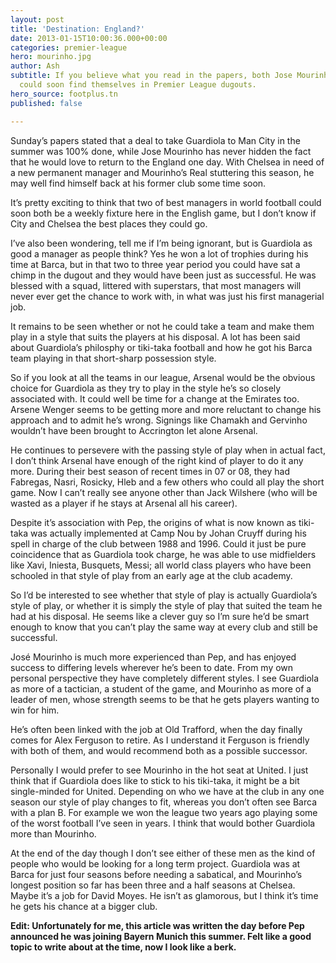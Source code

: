 ```yaml
---
layout: post
title: 'Destination: England?'
date: 2013-01-15T10:00:36.000+00:00
categories: premier-league
hero: mourinho.jpg
author: Ash
subtitle: If you believe what you read in the papers, both Jose Mourinho and Pep Guardiola
  could soon find themselves in Premier League dugouts.
hero_source: footplus.tn
published: false

---
```

Sunday’s papers stated that a deal to take Guardiola to Man City in the summer was 100% done, while Jose Mourinho has never hidden the fact that he would love to return to the England one day. With Chelsea in need of a new permanent manager and Mourinho’s Real stuttering this season, he may well find himself back at his former club some time soon.

It’s pretty exciting to think that two of best managers in world football could soon both be a weekly fixture here in the English game, but I don’t know if City and Chelsea the best places they could go.

I’ve also been wondering, tell me if I’m being ignorant, but is Guardiola as good a manager as people think? Yes he won a lot of trophies during his time at Barca, but in that two to three year period you could have sat a chimp in the dugout and they would have been just as successful. He was blessed with a squad, littered with superstars, that most managers will never ever get the chance to work with, in what was just his first managerial job.

It remains to be seen whether or not he could take a team and make them play in a style that suits the players at his disposal. A lot has been said about Guardiola’s philosphy or tiki-taka football and how he got his Barca team playing in that short-sharp possession style.

So if you look at all the teams in our league, Arsenal would be the obvious choice for Guardiola as they try to play in the style he’s so closely associated with. It could well be time for a change at the Emirates too. Arsene Wenger seems to be getting more and more reluctant to change his approach and to admit he’s wrong. Signings like Chamakh and Gervinho wouldn’t have been brought to Accrington let alone Arsenal.

He continues to persevere with the passing style of play when in actual fact, I don’t think Arsenal have enough of the right kind of player to do it any more. During their best season of recent times in 07 or 08, they had Fabregas, Nasri, Rosicky, Hleb and a few others who could all play the short game. Now I can’t really see anyone other than Jack Wilshere (who will be wasted as a player if he stays at Arsenal all his career).

Despite it’s association with Pep, the origins of what is now known as tiki-taka was actually implemented at Camp Nou by Johan Cruyff during his spell in charge of the club between 1988 and 1996. Could it just be pure coincidence that as Guardiola took charge, he was able to use midfielders like Xavi, Iniesta, Busquets, Messi; all world class players who have been schooled in that style of play from an early age at the club academy.

So I’d be interested to see whether that style of play is actually Guardiola’s style of play, or whether it is simply the style of play that suited the team he had at his disposal. He seems like a clever guy so I’m sure he’d be smart enough to know that you can’t play the same way at every club and still be successful.

José Mourinho is much more experienced than Pep, and has enjoyed success to differing levels wherever he’s been to date. From my own personal perspective they have completely different styles. I see Guardiola as more of a tactician, a student of the game, and Mourinho as more of a leader of men, whose strength seems to be that he gets players wanting to win for him.

He’s often been linked with the job at Old Trafford, when the day finally comes for Alex Ferguson to retire. As I understand it Ferguson is friendly with both of them, and would recommend both as a possible successor.

Personally I would prefer to see Mourinho in the hot seat at United. I just think that if Guardiola does like to stick to his tiki-taka, it might be a bit single-minded for United. Depending on who we have at the club in any one season our style of play changes to fit, whereas you don’t often see Barca with a plan B. For example we won the league two years ago playing some of the worst football I’ve seen in years. I think that would bother Guardiola more than Mourinho.

At the end of the day though I don’t see either of these men as the kind of people who would be looking for a long term project. Guardiola was at Barca for just four seasons before needing a sabatical, and Mourinho’s longest position so far has been three and a half seasons at Chelsea. Maybe it’s a job for David Moyes. He isn’t as glamorous, but I think it’s time he gets his chance at a bigger club.

**Edit: Unfortunately for me, this article was written the day before Pep announced he was joining Bayern Munich this summer. Felt like a good topic to write about at the time, now I look like a berk.**